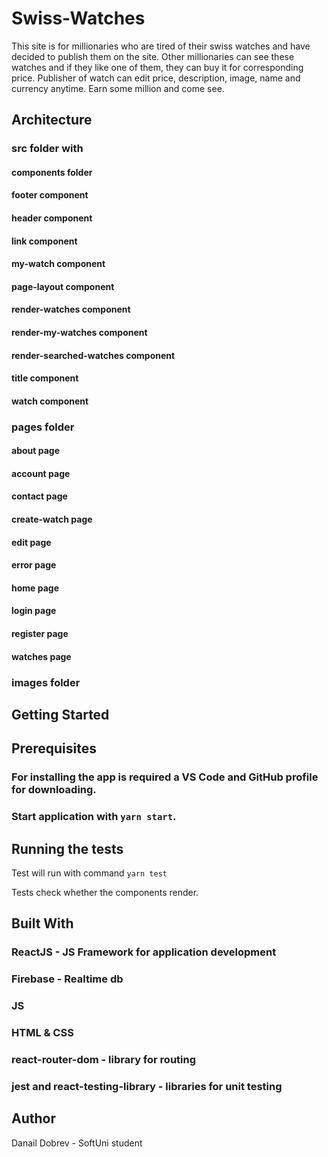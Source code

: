 # Swiss-Watches

This site is for millionaries who are tired of their swiss watches and have decided to publish them on the site.
Other millionaries can see these watches and if they like one of them, they can buy it for corresponding price.
Publisher of watch can edit price, description, image, name and currency anytime.
Earn some million and come see.

## Architecture

### src folder with
#### components folder
#### footer component
#### header component
#### link component
#### my-watch component
#### page-layout component
#### render-watches component
#### render-my-watches component
#### render-searched-watches component
#### title component
#### watch component

### pages folder
#### about page
#### account page
#### contact page
#### create-watch page
#### edit page
#### error page
#### home page
#### login page
#### register page
#### watches page

### images folder

## Getting Started

## Prerequisites
### For installing the app is required a VS Code and GitHub profile for downloading.
### Start application with `yarn start`.

## Running the tests
Test will run with command `yarn test`

Tests check whether the components render.

## Built With
### ReactJS - JS Framework for application development
### Firebase - Realtime db
### JS
### HTML & CSS
### react-router-dom - library for routing
### jest and react-testing-library - libraries for unit testing

## Author
Danail Dobrev - SoftUni student
